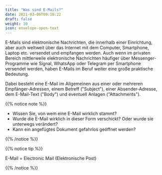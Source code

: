 ```yaml
---
title: "Was sind E-Mails?"
date: 2021-03-06T09:10:22
draft: false
weight: 10
icon: envelope-open-text
---
```


E-Mails sind elektronische Nachrichten, die innerhalb einer Einrichtung, aber auch weltweit über das Internet mit dem Computer, Smartphone, Laptop etc. versendet und empfangen werden. Auch wenn im privaten Bereich mittlerweile elektronische Nachrichten häufiger über Messenger-Programme wie Signal, WhatsApp oder Telegram per Smartphone versendet werden, haben E-Mails im Beruf weiter eine große praktische Bedeutung.

Dabei besteht eine E-Mail im Allgemeinen aus einer oder mehreren Empfänger-Adressen, einem Betreff ("Subject"), einer Absender-Adresse, dem E-Mail-Text ("Body") und eventuell Anlagen ("Attachments").

{{% notice note %}}

- Wissen Sie, von wem eine E-Mail wirklich stammt?
- Wurde die E-Mail wirklich in dieser Form verschickt? Oder wurde sie unterwegs verändert?
- Kann ein angefügtes Dokument gefahrlos geöffnet werden?

{{% /notice %}}

{{% notice tip %}}

E-Mail = Electronic Mail (Elektronische Post)

{{% /notice %}}

